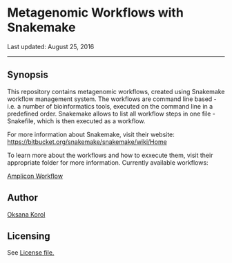 # Metagenomic Workflows with Snakemake

Last updated: August 25, 2016
***********************************************************************************

## Synopsis
This repository contains metagenomic workflows, created using Snakemake workflow management system. The workflows are command line based - i.e. a number of bioinformatics tools, executed on the command line in a predefined order. Snakemake allows to list all workflow steps in one file - Snakefile, which is then executed as a workflow.

For more information about Snakemake, visit their website: https://bitbucket.org/snakemake/snakemake/wiki/Home

To learn more about the workflows and how to exxecute them, visit their appropriate folder for more information. Currently available workflows:

[Amplicon Workflow](https://github.com/AAFC-MBB/snakemake-workflows/tree/master/amplicon_workflow "amplicon_workflow")

## Author

[Oksana Korol](https://github.com/oxyko)

## Licensing

See [License file.](https://github.com/AAFC-MBB/snakemake-workflows/blob/master/LICENSE)
